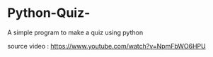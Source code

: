 # Python-Quiz-
A simple program to make a quiz using python

source video : https://www.youtube.com/watch?v=NpmFbWO6HPU
